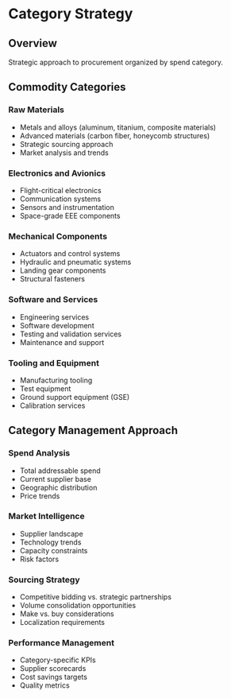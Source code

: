 # Category Strategy

## Overview

Strategic approach to procurement organized by spend category.

## Commodity Categories

### Raw Materials
- Metals and alloys (aluminum, titanium, composite materials)
- Advanced materials (carbon fiber, honeycomb structures)
- Strategic sourcing approach
- Market analysis and trends

### Electronics and Avionics
- Flight-critical electronics
- Communication systems
- Sensors and instrumentation
- Space-grade EEE components

### Mechanical Components
- Actuators and control systems
- Hydraulic and pneumatic systems
- Landing gear components
- Structural fasteners

### Software and Services
- Engineering services
- Software development
- Testing and validation services
- Maintenance and support

### Tooling and Equipment
- Manufacturing tooling
- Test equipment
- Ground support equipment (GSE)
- Calibration services

## Category Management Approach

### Spend Analysis
- Total addressable spend
- Current supplier base
- Geographic distribution
- Price trends

### Market Intelligence
- Supplier landscape
- Technology trends
- Capacity constraints
- Risk factors

### Sourcing Strategy
- Competitive bidding vs. strategic partnerships
- Volume consolidation opportunities
- Make vs. buy considerations
- Localization requirements

### Performance Management
- Category-specific KPIs
- Supplier scorecards
- Cost savings targets
- Quality metrics
